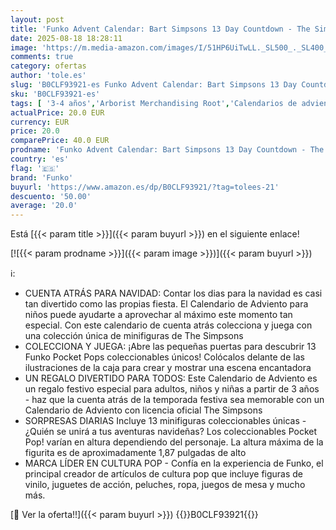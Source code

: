 ```yaml
---
layout: post
title: 'Funko Advent Calendar: Bart Simpsons 13 Day Countdown - The Simpsons - 13 Días de Sorpresas - Minifigura de Vinilo Coleccionables - Caja Misteriosa - Idea de Regalo'
date: 2025-08-18 18:28:11
image: 'https://m.media-amazon.com/images/I/51HP6UiTwLL._SL500_._SL400_.jpg'
comments: true
category: ofertas
author: 'tole.es'
slug: 'B0CLF93921-es Funko Advent Calendar: Bart Simpsons 13 Day Countdown -...'
sku: 'B0CLF93921-es'
tags: [ '3-4 años','Arborist Merchandising Root','Calendarios de adviento de juguete','Juguetes','Juguetes y juegos','Self Service','Special Features Stores','advent','b6d17eda-2c26-45ed-a098-453a9f96e839_0','b6d17eda-2c26-45ed-a098-453a9f96e839_1801','funko','🇪🇸', ]
actualPrice: 20.0 EUR
currency: EUR
price: 20.0
comparePrice: 40.0 EUR
prodname: 'Funko Advent Calendar: Bart Simpsons 13 Day Countdown - The Simpsons - 13 Días de Sorpresas - Minifigura de Vinilo Coleccionables - Caja Misteriosa - Idea de Regalo'
country: 'es'
flag: '🇪🇸'
brand: 'Funko'
buyurl: 'https://www.amazon.es/dp/B0CLF93921/?tag=tolees-21'
descuento: '50.00'
average: '20.0'
---
```


Está [{{< param title >}}]({{< param buyurl >}}) en el siguiente enlace!

[![{{< param prodname >}}]({{< param image >}})]({{< param buyurl >}})

ℹ️:

- CUENTA ATRÁS PARA NAVIDAD: Contar los dias para la navidad es casi tan divertido como las propias fiesta. El Calendario de Adviento para niños puede ayudarte a aprovechar al máximo este momento tan especial. Con este calendario de cuenta atrás colecciona y juega con una colección única de minifiguras de The Simpsons
- COLECCIONA Y JUEGA: ¡Abre las pequeñas puertas para descubrir 13 Funko Pocket Pops coleccionables únicos! Colócalos delante de las ilustraciones de la caja para crear y mostrar una escena encantadora
- UN REGALO DIVERTIDO PARA TODOS: Este Calendario de Adviento es un regalo festivo especial para adultos, niños y niñas a partir de 3 años - haz que la cuenta atrás de la temporada festiva sea memorable con un Calendario de Adviento con licencia oficial The Simpsons
- SORPRESAS DIARIAS Incluye 13 minifiguras coleccionables únicas - ¿Quién se unirá a tus aventuras navideñas? Los coleccionables Pocket Pop! varían en altura dependiendo del personaje. La altura máxima de la figurita es de aproximadamente 1,87 pulgadas de alto
- MARCA LÍDER EN CULTURA POP - Confía en la experiencia de Funko, el principal creador de artículos de cultura pop que incluye figuras de vinilo, juguetes de acción, peluches, ropa, juegos de mesa y mucho más.

[🛒 Ver la oferta!!]({{< param buyurl >}})
{{<world>}}B0CLF93921{{</world>}}
